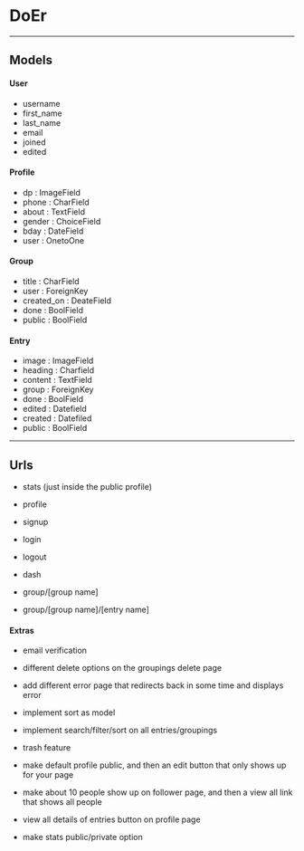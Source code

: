 # DoEr

---

## Models

#### User
- username
- first_name
- last_name
- email
- joined
- edited

#### Profile
- dp : ImageField
- phone : CharField
- about : TextField
- gender : ChoiceField
- bday : DateField
- user : OnetoOne

#### Group
- title : CharField
- user : ForeignKey
- created_on : DeateField
- done : BoolField
- public : BoolField

#### Entry
- image : ImageField
- heading : Charfield
- content : TextField
- group : ForeignKey
- done : BoolField
- edited  : Datefield
- created : Datefiled
- public : BoolField

---

## Urls
- stats (just inside the public profile)
- profile
- signup
- login
- logout

- dash
- group/[group name]
- group/[group name]/[entry name]

#### Extras
- email verification

- different delete options on the groupings delete page
- add different error page that redirects back in some time and displays error

- implement sort as model
- implement search/filter/sort on all entries/groupings
- trash feature

- make default profile public, and then an edit button that only shows up for your page
- make about 10 people show up on follower page, and then a view all link that shows all people
- view all details of entries button on profile page
- make stats public/private option
